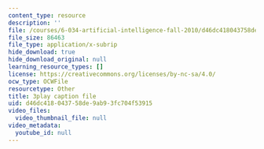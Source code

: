 ```yaml
---
content_type: resource
description: ''
file: /courses/6-034-artificial-intelligence-fall-2010/d46dc418043758de9ab93fc704f53915_Tl_p5pgBsyM.vtt
file_size: 86463
file_type: application/x-subrip
hide_download: true
hide_download_original: null
learning_resource_types: []
license: https://creativecommons.org/licenses/by-nc-sa/4.0/
ocw_type: OCWFile
resourcetype: Other
title: 3play caption file
uid: d46dc418-0437-58de-9ab9-3fc704f53915
video_files:
  video_thumbnail_file: null
video_metadata:
  youtube_id: null
---
```

